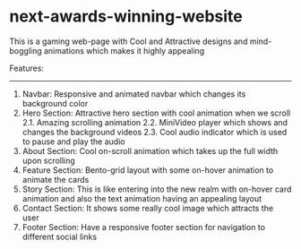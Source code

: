 # next-awards-winning-website
This is a gaming web-page with Cool and Attractive designs and mind-boggling animations which makes it highly appealing 

Features: 

---
1. Navbar: Responsive and animated navbar which changes its background color
2. Hero Section: Attractive hero section with cool animation when we scroll
   2.1. Amazing scrolling animation
   2.2. MiniVideo player which shows and changes the background videos
   2.3. Cool audio indicator which is used to pause and play the audio
3. About Section: Cool on-scroll animation which takes up the full width upon scrolling
4. Feature Section: Bento-grid layout with some on-hover animation to animate the cards
5. Story Section: This is like entering into the new realm with on-hover card animation and also the text animation having an appealing layout
6. Contact Section: It shows some really cool image which attracts the user
7. Footer Section: Have a responsive footer section for navigation to different social links
